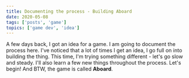 ```yaml
---
title: Documenting the process - Building Aboard
date: 2020-05-08
tags: ['posts', 'game']
topics: ['game dev', 'idea']
---
```


A few days back, I got an idea for a game. I am going to document the process here. I've noticed that a lot of times I get an idea, I go full on into building the thing. This time, I'm trying something different - let's go slow and steady. I'll also learn a few new things throughout the process. Let's begin! And BTW, the game is called **Aboard**.
